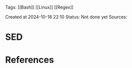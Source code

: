 
<span class="tag">Tags</span>:   [[Bash]] [[Linux]] [[Regex]]

Created at 2024-10-18 22:10
<span class="tag">Status</span>: <span class="danger">Not done yet</span>
<span class="danger">Sources</span>:

# SED




# References